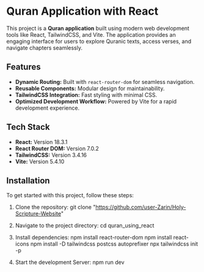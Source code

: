 # Quran Application with React

This project is a **Quran application** built using modern web development tools like React, TailwindCSS, and Vite. The application provides an engaging interface for users to explore Quranic texts, access verses, and navigate chapters seamlessly.

## Features
- **Dynamic Routing:** Built with `react-router-dom` for seamless navigation.
- **Reusable Components:** Modular design for maintainability.
- **TailwindCSS Integration:** Fast styling with minimal CSS.
- **Optimized Development Workflow:** Powered by Vite for a rapid development experience.

## Tech Stack
- **React:** Version 18.3.1
- **React Router DOM:** Version 7.0.2
- **TailwindCSS:** Version 3.4.16
- **Vite:** Version 5.4.10

## Installation

To get started with this project, follow these steps:

1. Clone the repository:
   git clone "https://github.com/user-Zarin/Holy-Scripture-Website"

2. Navigate to the project directory:
    cd quran_using_react
3. Install dependencies:
    npm install react-router-dom
    npm install react-icons
    npm install -D tailwindcss postcss autoprefixer
    npx tailwindcss init -p
4. Start the development Server:
    npm run dev